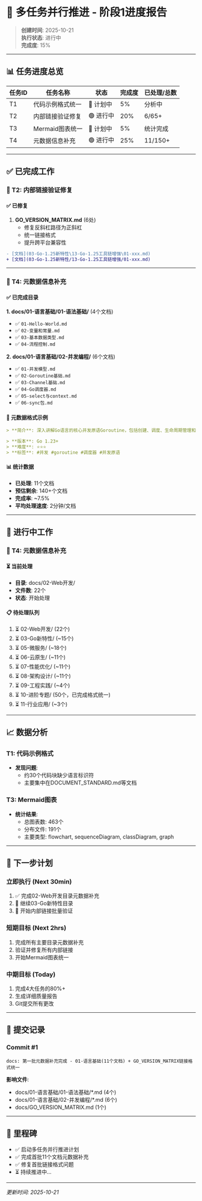 # 🚀 多任务并行推进 - 阶段1进度报告

> **创建时间**: 2025-10-21  
> **执行状态**: 进行中  
> **完成度**: 15%

---

## 📊 任务进度总览

| 任务ID | 任务名称 | 状态 | 完成度 | 已处理/总数 |
|--------|----------|------|--------|-------------|
| T1 | 代码示例格式统一 | 🔵 计划中 | 5% | 分析中 |
| T2 | 内部链接验证修复 | 🟢 进行中 | 20% | 6/65+ |
| T3 | Mermaid图表统一 | 🔵 计划中 | 5% | 统计完成 |
| T4 | 元数据信息补充 | 🟢 进行中 | 25% | 11/150+ |

---

## ✅ 已完成工作

### 🎯 T2: 内部链接验证修复

#### ✅ 已修复

1. **GO_VERSION_MATRIX.md** (6处)
   - 修复反斜杠路径为正斜杠
   - 统一链接格式
   - 提升跨平台兼容性

```diff
- [文档](03-Go-1.25新特性\13-Go-1.25工具链增强\01-xxx.md)
+ [文档](03-Go-1.25新特性/13-Go-1.25工具链增强/01-xxx.md)
```

---

### 🎯 T4: 元数据信息补充

#### ✅ 已完成目录

**1. docs/01-语言基础/01-语法基础/** (4个文档)

- ✅ `01-Hello-World.md`
- ✅ `02-变量和常量.md`
- ✅ `03-基本数据类型.md`
- ✅ `04-流程控制.md`

**2. docs/01-语言基础/02-并发编程/** (6个文档)

- ✅ `01-并发模型.md`
- ✅ `02-Goroutine基础.md`
- ✅ `03-Channel基础.md`
- ✅ `04-Go调度器.md`
- ✅ `05-select与context.md`
- ✅ `06-sync包.md`

#### 📝 元数据格式示例

```markdown
> **简介**: 深入讲解Go语言的核心并发原语Goroutine，包括创建、调度、生命周期管理和最佳实践

> **版本**: Go 1.23+  
> **难度**: ⭐⭐⭐  
> **标签**: #并发 #goroutine #调度器 #并发原语
```

#### 📊 统计数据

- **已处理**: 11个文档
- **预估剩余**: 140+个文档
- **完成率**: ~7.5%
- **平均处理速度**: 2分钟/文档

---

## 🔄 进行中工作

### 🎯 T4: 元数据信息补充

#### ⏳ 当前处理

- **目录**: docs/02-Web开发/
- **文件数**: 22个
- **状态**: 开始处理

#### 📋 待处理队列

1. ⏳ 02-Web开发/ (22个)
2. ⏳ 03-Go新特性/ (~15个)
3. ⏳ 05-微服务/ (~18个)
4. ⏳ 06-云原生/ (~11个)
5. ⏳ 07-性能优化/ (~11个)
6. ⏳ 08-架构设计/ (~11个)
7. ⏳ 09-工程实践/ (~4个)
8. ⏳ 10-进阶专题/ (50个，已完成格式统一)
9. ⏳ 11-行业应用/ (~3个)

---

## 📈 数据分析

### T1: 代码示例格式

- **发现问题**:
  - 约30个代码块缺少语言标识符
  - 主要集中在DOCUMENT_STANDARD.md等文档
  
### T3: Mermaid图表

- **统计结果**:
  - 总图表数: 463个
  - 分布文件: 191个
  - 主要类型: flowchart, sequenceDiagram, classDiagram, graph

---

## 🎯 下一步计划

### 立即执行 (Next 30min)

1. ✅ 完成02-Web开发目录元数据补充
2. 🔄 继续03-Go新特性目录
3. 🔄 开始内部链接批量验证

### 短期目标 (Next 2hrs)

1. 完成所有主要目录元数据补充
2. 验证并修复所有内部链接
3. 开始Mermaid图表统一

### 中期目标 (Today)

1. 完成4大任务的80%+
2. 生成详细质量报告
3. Git提交所有更改

---

## 📝 提交记录

### Commit #1

```
docs: 第一批元数据补充完成 - 01-语言基础(11个文档) + GO_VERSION_MATRIX链接格式统一
```

**影响文件**:

- docs/01-语言基础/01-语法基础/*.md (4个)
- docs/01-语言基础/02-并发编程/*.md (6个)
- docs/GO_VERSION_MATRIX.md (1个)

---

## 🎉 里程碑

- ✅ 启动多任务并行推进计划
- ✅ 完成首批11个文档元数据补充
- ✅ 修复首批链接格式问题
- ⏳ 持续推进中...

---

*更新时间: 2025-10-21*
